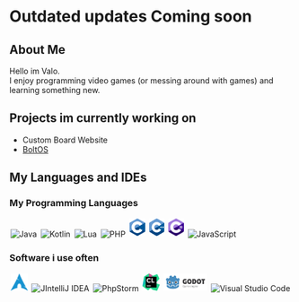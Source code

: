 # Outdated updates Coming soon
## About Me
Hello im Valo. \
I enjoy programming video games (or messing around with games) and learning something new.

## Projects im currently working on
- Custom Board Website
- [BoltOS](https://github.com/bolt-sys)

## My Languages and IDEs

### My Programming Languages 
<img style="padding: 1.5px" allign="left" alt="Java" height="31px" src="assets/java.svg"/> 
<img style="padding: 1.5px" allign="left" alt="Kotlin" height="31px" src="assets/kotlin.png"/>
<img style="padding: 1.5px" allign="left" alt="Lua" height="31px" src="assets/lua.png"/>
<img style="padding: 1.5px" allign="left" alt="PHP" height="31px" src="assets/php.svg"/>
<img style="padding: 1.5px" allign="left" alt="PHP" height="31px" src="assets/c.svg"/>
<img style="padding: 1.5px" allign="left" alt="PHP" height="31px" src="assets/cpp.svg"/>
<img style="padding: 1.5px" allign="left" alt="PHP" height="31px" src="assets/cs.svg"/>
<img style="padding: 1.5px" allign="left" alt="JavaScript" height="31px" src="assets/javascript.svg"/>

<br>


### Software i use often
<img style="padding: 1.5px" allign="left" alt="Arch Linux" height="31px" src="assets/arch.svg">
<img style="padding: 1.5px" allign="left" alt="JIntelliJ IDEA" height="31px" src="assets/intellij-idea.svg"/>
<img style="padding: 1.5px" allign="left" alt="PhpStorm" height="31px" src="assets/phpstorm.png"/>
<img style="padding: 1.5px" allign="left" alt="CLion" height="31px" src="assets/Clion.svg">
<img style="padding: 1.5px" allign="left" alt="Godot" height="31px" src="assets/godot.svg">
<img style="padding: 1.5px" allign="left" alt="Visual Studio Code" height="31px" src="assets//visual-studio-code.svg"/><br>
